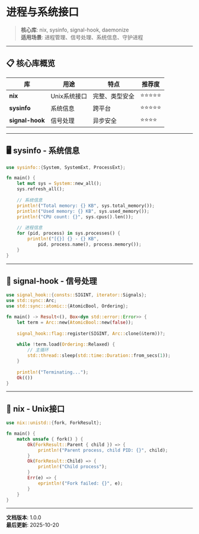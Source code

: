 # 进程与系统接口

> **核心库**: nix, sysinfo, signal-hook, daemonize  
> **适用场景**: 进程管理、信号处理、系统信息、守护进程

---

## 📋 核心库概览

| 库 | 用途 | 特点 | 推荐度 |
|-----|------|------|--------|
| **nix** | Unix系统接口 | 完整、类型安全 | ⭐⭐⭐⭐⭐ |
| **sysinfo** | 系统信息 | 跨平台 | ⭐⭐⭐⭐⭐ |
| **signal-hook** | 信号处理 | 异步安全 | ⭐⭐⭐⭐ |

---

## 🖥️ sysinfo - 系统信息

```rust
use sysinfo::{System, SystemExt, ProcessExt};

fn main() {
    let mut sys = System::new_all();
    sys.refresh_all();
    
    // 系统信息
    println!("Total memory: {} KB", sys.total_memory());
    println!("Used memory: {} KB", sys.used_memory());
    println!("CPU count: {}", sys.cpus().len());
    
    // 进程信息
    for (pid, process) in sys.processes() {
        println!("[{}] {} - {} KB", 
            pid, process.name(), process.memory());
    }
}
```

---

## 📡 signal-hook - 信号处理

```rust
use signal_hook::{consts::SIGINT, iterator::Signals};
use std::sync::Arc;
use std::sync::atomic::{AtomicBool, Ordering};

fn main() -> Result<(), Box<dyn std::error::Error>> {
    let term = Arc::new(AtomicBool::new(false));
    
    signal_hook::flag::register(SIGINT, Arc::clone(&term))?;
    
    while !term.load(Ordering::Relaxed) {
        // 主循环
        std::thread::sleep(std::time::Duration::from_secs(1));
    }
    
    println!("Terminating...");
    Ok(())
}
```

---

## 🔧 nix - Unix接口

```rust
use nix::unistd::{fork, ForkResult};

fn main() {
    match unsafe { fork() } {
        Ok(ForkResult::Parent { child }) => {
            println!("Parent process, child PID: {}", child);
        }
        Ok(ForkResult::Child) => {
            println!("Child process");
        }
        Err(e) => {
            eprintln!("Fork failed: {}", e);
        }
    }
}
```

---

**文档版本**: 1.0.0  
**最后更新**: 2025-10-20

